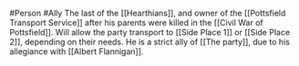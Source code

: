 #Person #Ally 
The last of the [[Hearthians]], and owner of the [[Pottsfield Transport Service]] after his parents were killed in the [[Civil War of Pottsfield]].
Will allow the party transport to [[Side Place 1]] or [[Side Place 2]], depending on their needs.
He is a strict ally of [[The party]], due to his allegiance with [[Albert Flannigan]].